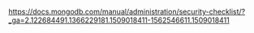 https://docs.mongodb.com/manual/administration/security-checklist/?_ga=2.122684491.1366229181.1509018411-1562546611.1509018411